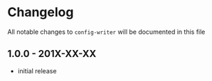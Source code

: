 # Changelog

All notable changes to `config-writer` will be documented in this file

## 1.0.0 - 201X-XX-XX

- initial release
